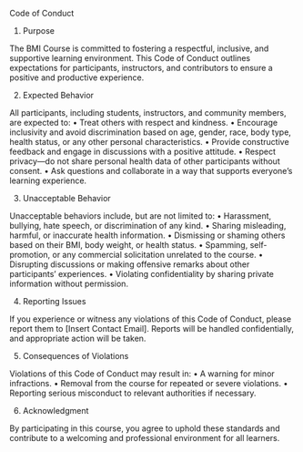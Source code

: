 Code of Conduct

1. Purpose

The BMI Course is committed to fostering a respectful, inclusive, and supportive learning environment. This Code of Conduct outlines expectations for participants, instructors, and contributors to ensure a positive and productive experience.

2. Expected Behavior

All participants, including students, instructors, and community members, are expected to:
	•	Treat others with respect and kindness.
	•	Encourage inclusivity and avoid discrimination based on age, gender, race, body type, health status, or any other personal characteristics.
	•	Provide constructive feedback and engage in discussions with a positive attitude.
	•	Respect privacy—do not share personal health data of other participants without consent.
	•	Ask questions and collaborate in a way that supports everyone’s learning experience.

3. Unacceptable Behavior

Unacceptable behaviors include, but are not limited to:
	•	Harassment, bullying, hate speech, or discrimination of any kind.
	•	Sharing misleading, harmful, or inaccurate health information.
	•	Dismissing or shaming others based on their BMI, body weight, or health status.
	•	Spamming, self-promotion, or any commercial solicitation unrelated to the course.
	•	Disrupting discussions or making offensive remarks about other participants’ experiences.
	•	Violating confidentiality by sharing private information without permission.

4. Reporting Issues

If you experience or witness any violations of this Code of Conduct, please report them to [Insert Contact Email]. Reports will be handled confidentially, and appropriate action will be taken.

5. Consequences of Violations

Violations of this Code of Conduct may result in:
	•	A warning for minor infractions.
	•	Removal from the course for repeated or severe violations.
	•	Reporting serious misconduct to relevant authorities if necessary.

6. Acknowledgment

By participating in this course, you agree to uphold these standards and contribute to a welcoming and professional environment for all learners.
